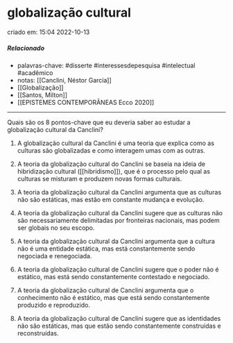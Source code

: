 # globalização cultural
criado em: 15:04 2022-10-13

##### Relacionado
- palavras-chave: #disserte #interessesdepesquisa #intelectual #acadêmico 
- notas: [[Canclini, Néstor García]]
- [[Globalização]]
- [[Santos, Milton]]
- [[EPISTEMES CONTEMPORÂNEAS Ecco 2020]]
---
Quais são os 8 pontos-chave que eu deveria saber ao estudar a globalização cultural da Canclini?

1. A globalização cultural da Canclini é uma teoria que explica como as culturas são globalizadas e como interagem umas com as outras.

2. A teoria da globalização cultural do Canclini se baseia na ideia de hibridização cultural ([[hibridismo]]), que é o processo pelo qual as culturas se misturam e produzem novas formas culturais.

3. A teoria da globalização cultural da Canclini argumenta que as culturas não são estáticas, mas estão em constante mudança e evolução.

4. A teoria da globalização cultural da Canclini sugere que as culturas não são necessariamente delimitadas por fronteiras nacionais, mas podem ser globais no seu escopo.

5. A teoria da globalização cultural da Canclini argumenta que a cultura não é uma entidade estática, mas está constantemente sendo negociada e renegociada.

6. A teoria da globalização cultural de Canclini sugere que o poder não é estático, mas está sendo constantemente contestado e negociado.

7. A teoria da globalização cultural de Canclini argumenta que o conhecimento não é estático, mas que está sendo constantemente produzido e reproduzido.

8. A teoria da globalização cultural de Canclini sugere que as identidades não são estáticas, mas que estão sendo constantemente construídas e reconstruídas.
